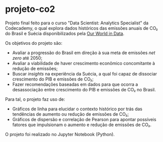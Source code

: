 # projeto-co2
Projeto final feito para o curso "Data Scientist: Analytics Specialist" da Codecademy, o qual explora dados históricos das emissões anuais de CO₂ do Brasil e Suécia disponibilizados pela [Our World in Data](https://ourworldindata.org/co2-and-greenhouse-gas-emissions).

Os objetivos do projeto são:
- Avaliar a progressão do Brasil em direção à sua meta de emissões _net zero_ até 2050;
- Avaliar a viabilidade de haver crescimento econômico concomitante à redução de emissões;
- Buscar _insights_ na experiência da Suécia, a qual foi capaz de dissociar crescimento do PIB e emissões de CO₂;
- Fazer recomendações baseadas em dados para que ocorra a desassociação entre crescimento do PIB e emissões de CO₂ no Brasil.

Para tal, o projeto faz uso de:
- Gráficos de linha para elucidar o contexto histórico por trás das tendências de aumento ou redução de emissões de CO₂;
- Gráficos de dispersão e correlação de Pearson para apontar possíveis fatores que impulsionam o aumento e redução de emissões de CO₂.

O projeto foi realizado no Jupyter Notebook (Python).
